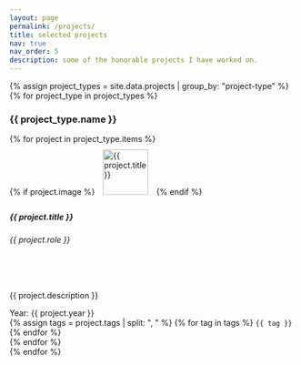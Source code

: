 ```yaml
---
layout: page
permalink: /projects/
title: selected projects
nav: true
nav_order: 5
description: some of the honorable projects I have worked on.
---
```


 <style>
  .image-margin {
  margin: 10px;
}

.card{
  display: table;
}
  </style>

  
  

<div class="container">
  {% assign project_types = site.data.projects | group_by: "project-type" %}
  {% for project_type in project_types %}
  <h3 >{{ project_type.name }}</h3>
  <div class="row">
    {% for project in project_type.items %}
    <div class="col-md-12 mb-4">
      <div class="card">
        {% if project.image %}
        <img src="{{ site.url }}/{{ site.baseurl }}/{{ project.image }}" class="card-img-top float-right mr-3 mb-3 image-margin" alt="{{ project.title }}" style="width:80px;">
        {% endif %}
        <div class="card-body">
          <h5 class="card-title">{{ project.title }}</h5>
          <h6 class="card-subtitle mb-2 text-muted">{{ project.role }}</h6>
          <br>
            <br>
          <p class="card-text">{{ project.description }}</p>
        </div>
        <div class="card-footer">
          <div class="year mb-2">Year: {{ project.year }}</div>          
           <div class="mt-2">
            {% assign tags = project.tags | split: ", " %}
            {% for tag in tags %}
            <code>{{ tag }}</code>
            {% endfor %}
          </div>
        </div>
      </div>
    </div>
    {% endfor %}
  </div>
  {% endfor %}
</div>
 